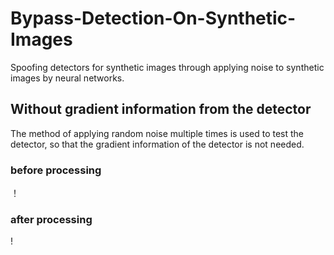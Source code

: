# Bypass-Detection-On-Synthetic-Images
Spoofing detectors for synthetic images through applying noise to synthetic images by neural networks.

## Without gradient information from the detector
The method of applying random noise multiple times is used to test the detector, so that the gradient information of the detector is not needed.
### before processing
！[](https://github.com/Chyxx/Bypass-Detection-On-Synthetic-Images/blob/main/images/sdv2.jpg?raw=true)
### after processing
! [](https://github.com/Chyxx/Bypass-Detection-On-Synthetic-Images/blob/main/images/after_process.jpg)
